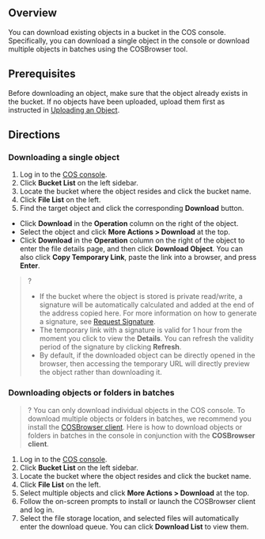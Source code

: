 ## Overview
You can download existing objects in a bucket in the COS console. Specifically, you can download a single object in the console or download multiple objects in batches using the COSBrowser tool.

## Prerequisites
Before downloading an object, make sure that the object already exists in the bucket. If no objects have been uploaded, upload them first as instructed in [Uploading an Object](https://intl.cloud.tencent.com/document/product/436/13321).

## Directions

### Downloading a single object
1. Log in to the [COS console](https://console.cloud.tencent.com/cos5).
2. Click **Bucket List** on the left sidebar.
3. Locate the bucket where the object resides and click the bucket name.
4. Click **File List** on the left.
5. Find the target object and click the corresponding **Download** button.
 - Click **Download** in the **Operation** column on the right of the object.
 - Select the object and click **More Actions > Download** at the top.
 - Click **Download** in the **Operation** column on the right of the object to enter the file details page, and then click **Download Object**.
 You can also click **Copy Temporary Link**, paste the link into a browser, and press **Enter**.
>?
> - If the bucket where the object is stored is private read/write, a signature will be automatically calculated and added at the end of the address copied here. For more information on how to generate a signature, see [Request Signature](https://intl.cloud.tencent.com/document/product/436/7778).
> - The temporary link with a signature is valid for 1 hour from the moment you click to view the **Details**. You can refresh the validity period of the signature by clicking **Refresh**.
>- By default, if the downloaded object can be directly opened in the browser, then accessing the temporary URL will directly preview the object rather than downloading it.


### Downloading objects or folders in batches
>? You can only download individual objects in the COS console. To download multiple objects or folders in batches, we recommend you install the [COSBrowser client](https://intl.cloud.tencent.com/document/product/436/11366). Here is how to download objects or folders in batches in the console in conjunction with the **COSBrowser client**.
>

1. Log in to the [COS console](https://console.cloud.tencent.com/cos5).
2. Click **Bucket List** on the left sidebar.
3. Locate the bucket where the object resides and click the bucket name.
4. Click **File List** on the left.
5. Select multiple objects and click **More Actions > Download** at the top.
6. Follow the on-screen prompts to install or launch the COSBrowser client and log in.
5. Select the file storage location, and selected files will automatically enter the download queue. You can click **Download List** to view them.



